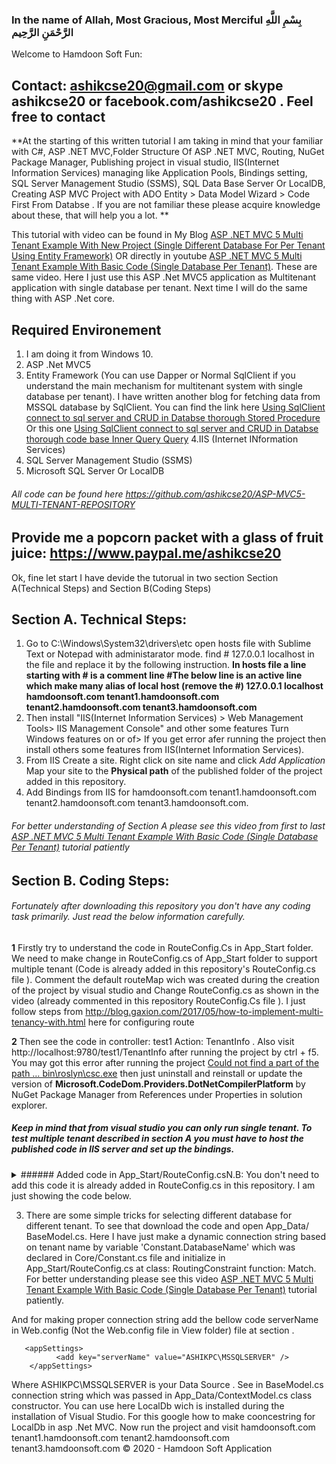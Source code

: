 ### In the name of Allah, Most Gracious, Most Merciful بِسْمِ اللَّهِ الرَّحْمَنِ الرَّحِيم 
Welcome to Hamdoon Soft Fun:
## Contact: ashikcse20@gmail.com or skype ashikcse20 or facebook.com/ashikcse20 . Feel free to contact

**At the starting of this written tutorial I am taking in mind that your familiar with C#, ASP .NET MVC,Folder Structure Of ASP .NET MVC, Routing, NuGet Package Manager, Publishing project in visual studio, IIS(Internet Information Services) managing like Application Pools, Bindings setting, SQL Server Management Studio (SSMS), SQL Data Base Server Or LocalDB, Creating ASP MVC Project with ADO Entity > Data Model Wizard > Code First From Databse . If you are not familiar these please acquire knowledge about these, that will help you a lot. ** 

This tutorial with video can be found in My Blog [ASP .NET MVC 5 Multi Tenant Example With New Project (Single Different Database For Per Tenant Using Entity Framework)](https://submitmysites.blogspot.com/2018/09/in-name-of-allah-most-gracious-most.html) OR directly in youtube [ASP .NET MVC 5 Multi Tenant Example With Basic Code (Single Database Per Tenant)](https://www.youtube.com/watch?time_continue=784&v=e5Ic8qPfQV4). These are same video.
Here I just use this ASP .Net MVC5 application as Multitenant application with single database per tenant. Next time I will do the same thing with ASP .Net core.
## Required Environement
1. I am doing it from Windows 10.
2. ASP .Net MVC5
3. Entity Framework (You can use Dapper or Normal SqlClient if you understand the main mechanism for multitenant system with single database per tenant). I have written another blog for fetching data from MSSQL database by SqlClient. You can find the link here [Using SqlClient connect to sql server and CRUD in Databse thorough Stored Procedure](https://submitmysites.blogspot.com/2018/11/using-sqlclient-connect-to-sql-server.html) Or this one [Using SqlClient connect to sql server and CRUD in Databse thorough code base Inner Query Query](https://submitmysites.blogspot.com/2018/08/using-sqlclient-connect-to-sql-server.html)
4.IIS (Internet INformation Services)
5. SQL Server Management Studio (SSMS)
6. Microsoft SQL Server Or LocalDB

###### All code can be found here https://github.com/ashikcse20/ASP-MVC5-MULTI-TENANT-REPOSITORY
## Provide me a popcorn packet with a glass of fruit juice: https://www.paypal.me/ashikcse20 

Ok, fine let start I have devide the tutorual in two section Section A(Technical Steps) and Section B(Coding Steps)

## Section A. Technical Steps: 
1. Go to C:\Windows\System32\drivers\etc open hosts file with Sublime Text or Notepad with administarator mode. find # 127.0.0.1 localhost in the file and replace it by the following instruction.
 **In hosts file a line starting with # is a comment line #The below line is an active line which make many alias of local host (remove the #) 127.0.0.1 localhost hamdoonsoft.com tenant1.hamdoonsoft.com tenant2.hamdoonsoft.com tenant3.hamdoonsoft.com**
2. Then install "IIS(Internet Information Services) > Web Management Tools> IIS Management Console" and other some features Turn Windows features on or of> If you get error afer running the project  then install others some features from IIS(Internet Information Services).
3. From IIS Create a site. Right click on site name and click *Add Application* Map your site to the **Physical path** of the published folder of the project added in this repository.
4. Add Bindings from IIS for hamdoonsoft.com tenant1.hamdoonsoft.com tenant2.hamdoonsoft.com tenant3.hamdoonsoft.com. 

###### For better understanding of Section A please see this video from first to last [ASP .NET MVC 5 Multi Tenant Example With Basic Code (Single Database Per Tenant)](https://www.youtube.com/watch?time_continue=784&v=e5Ic8qPfQV4) tutorial patiently

## Section B. Coding Steps: 
###### Fortunately after downloading this repository you don't have any coding task primarily. Just read the below information carefully.  
**1** Firstly try to understand the code in RouteConfig.Cs in App_Start folder. We need to make change in RouteConfig.cs of App_Start folder to support multiple tenant (Code is already added in this repository's RouteConfig.cs file ). Comment the default routeMap wich was created during the creation of the project by visual studio and Change RouteConfig.cs as shown in the video (already commented in this repository RouteConfig.Cs file ). I just follow steps from http://blog.gaxion.com/2017/05/how-to-implement-multi-tenancy-with.html here for configuring route

**2** Then see the code in controller: test1  Action: TenantInfo . Also visit http://localhost:9780/test1/TenantInfo after running the project by ctrl + f5. You may got this error after running the project [Could not find a part of the path … bin\roslyn\csc.exe](https://stackoverflow.com/questions/32780315/could-not-find-a-part-of-the-path-bin-roslyn-csc-exe) then just uninstall and reinstall or update the version of **Microsoft.CodeDom.Providers.DotNetCompilerPlatform** by NuGet Package Manager from References under Properties in solution explorer.
##### Keep in mind that from visual studio you can only run single tenant. To test multiple tenant described in section A you must have to host the published code in IIS server and set up the bindings.


<details>
	<summary>###### Added  code in App_Start/RouteConfig.csN.B: You don't need to add this code it is already added in RouteConfig.cs in this repository. I am just showing the code below.</summary>
         
	 
	 
	 
	  public class RouteConfig
	            {
		      public static void RegisterRoutes(RouteCollection routes)
		       {
					routes.IgnoreRoute("{resource}.axd/{*pathInfo}");
					// Comment this else the next MapRoute will not be initialize 
					//routes.MapRoute(
					//	 name: "Default2",
					//	 url: "{controller}/{action}/{id}",
					//	 defaults: new { controller = "Home", action = "Index", id = UrlParameter.Optional }
					//);

				routes.MapRoute(
				name: "Default", url: "{controller}/{action}/{id}",
				defaults: new { controller = "Home", action = "Index", id = UrlParameter.Optional },
				constraints: new { TenantRouting = new RoutingConstraint() }
					 );
		      }
	        }

	    
       public class RoutingConstraint : IRouteConstraint // It is main Class for Multi teanant
	       { 

		  public bool Match(HttpContextBase httpContext, Route route, string getParameter, RouteValueDictionary values, RouteDirection routeDirection)
		  {
				// Got htis code from  http://blog.gaxion.com/2017/05/how-to-implement-multi-tenancy-with.html
				var GetAddress = httpContext.Request.Headers["Host"].Split('.'); 
				var tenant = GetAddress[0];
				//Here you can apply your tricks and logic. Note for when you put it in public server then www.hamdunsoft.com , www.tenant1.hamdunsoft.com then you need to change a little bit in the conditions . Because a www. was added.
				if (GetAddress.Length < 2) // See here for localhost:80 or localhost:9780 ohh also for hamdun soft  execution will enter here . But for less than 2? will hamdunsoft.com enter here?
				{
					 tenant = "This is the main domain";

					 Constant.DatabaseName = "TEST";
					 if (!values.ContainsKey("tenant"))
						  values.Add("tenant", tenant);
					 //return false;
					 // return true;
				}
				 else if (GetAddress.Length == 2) //   execution will enter here  for  hamdunsoft.com enter here but not for www.hamdunsoft.com
				{
					 tenant = "This is the main domain";

					 Constant.DatabaseName = GetAddress[0];  
					 if (!values.ContainsKey("tenant"))
						  values.Add("tenant", tenant);
					 //return false;
					 // return true;
				}
				else if (!values.ContainsKey("tenant")) // for tenant1.hamdunsoft.com execution will enter here
				{
					 values.Add("tenant", tenant);
					 Constant.DatabaseName = GetAddress[1]+"."+ tenant;
				}
				return true;
		   }
	   }
</details>
     
  3. There are some simple tricks for selecting different database for different tenant. To see that download the code and open App_Data/ BaseModel.cs. Here I have just make a dynamic connection string based on tenant name by variable 'Constant.DatabaseName' which was declared in Core/Constant.cs file and initialize  in App_Start/RouteConfig.cs at class: RoutingConstraint function: Match. For better understanding please see this video  [ASP .NET MVC 5 Multi Tenant Example With Basic Code (Single Database Per Tenant)](https://www.youtube.com/watch?time_continue=784&v=e5Ic8qPfQV4) tutorial patiently. 
  
And for making proper connection string add the bellow code serverName in Web.config (Not the Web.config file in View folder) file at section <appSettings>.
  
       <appSettings> 
              <add key="serverName" value="ASHIKPC\MSSQLSERVER" /> 
        </appSettings>
Where ASHIKPC\MSSQLSERVER is your Data Source . See in BaseModel.cs connection string which was passed in App_Data/ContextModel.cs class constructor.
You can use here LocalDb wich is installed during the installation of Visual Studio. For this google how to make cooncestring for LocalDb in asp .Net MVC. 
Now run the project and visit hamdoonsoft.com tenant1.hamdoonsoft.com tenant2.hamdoonsoft.com tenant3.hamdoonsoft.com
© 2020 - Hamdoon Soft Application

